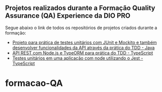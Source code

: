 <h2>Projetos realizados durante a Formação Quality Assurance (QA) Experience da DIO PRO</h2>

Segue abaixo o link de todos os repositórios de projetos criados durante a formação:

* [Projeto para prática de testes unitários com JUnit e Mockito e também desenvolver funcionalidades da API através da prática do TDD - Java](https://github.com/A-lineed/beer-api.git)
* [API REST com Node.js e TypeORM para prática do TDD - TypeScript](https://github.com/A-lineed/api-node.git)
* [Testes unitários em uma aplicação com node utilizando o Jest - TypeScript](https://github.com/A-lineed/Node_Jest.git)


# formacao-QA
